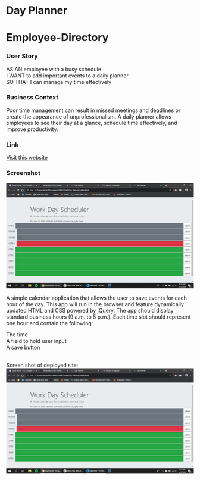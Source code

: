 # Day Planner 
# Employee-Directory

### User Story  
AS AN employee with a busy schedule  
I WANT to add important events to a daily planner  
SO THAT I can manage my time effectively  

### Business Context  
Poor time management can result in missed meetings and deadlines or create the appearance of unprofessionalism. A daily planner allows employees to see their day at a glance, schedule time effectively, and improve productivity.

### Link
[Visit this website](https://mhargett23.github.io/Day-Planner/)

### Screenshot
![Screenshot of Portfolio](./assets/images/ss.png)





A simple calendar application that allows the user to save events for each hour of the day. This app will run in the browser and feature dynamically updated HTML and CSS powered by jQuery.
The app should display standard business hours (9 a.m. to 5 p.m.). Each time slot should represent one hour and contain the following:


The time
<br>
A field to hold user input
<br>
A save button<br><br>

Screen shot of deployed site:<br>
![screen shot](assets/images/ss.png)
